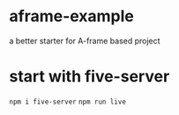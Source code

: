 # aframe-example
a better starter for A-frame based project

# start with five-server
`npm i five-server`
`npm run live`
